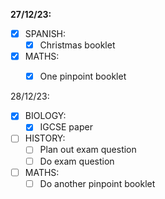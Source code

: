 **27/12/23:**

- [x] SPANISH:
	- [x] Christmas booklet
- [x] MATHS:
	- [x] One pinpoint booklet


28/12/23:
- [x] BIOLOGY:
	- [x] IGCSE paper
- [ ] HISTORY:
	- [ ] Plan out exam question
	- [ ] Do exam question
- [ ] MATHS:
	- [ ] Do another pinpoint booklet
